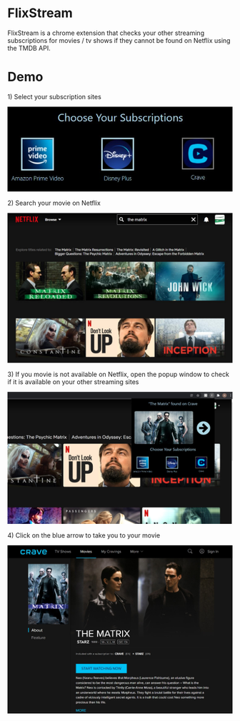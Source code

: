 # FlixStream
FlixStream is a chrome extension that checks your other streaming subscriptions for movies / tv shows if they cannot be found on Netflix using the TMDB API.

# Demo

1\) Select your subscription sites

<img src="Demo/sites.jpg" size="70%">

2\) Search your movie on Netflix

<img src="Demo/not_found.jpg">

3\) If you movie is not available on Netflix, open the popup window to check if it is available on your other streaming sites

<img src="Demo/found.jpg">

4\) Click on the blue arrow to take you to your movie

<img src="Demo/crave_found.jpg">
